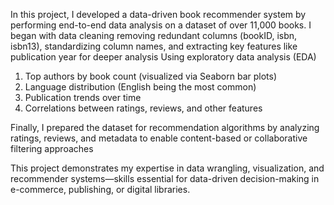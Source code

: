 In this project, I developed a data-driven book recommender system by performing end-to-end data analysis on a dataset of over 11,000 books. 
I began with data cleaning removing redundant columns (bookID, isbn, isbn13), standardizing column names, and extracting key features like publication year for deeper analysis
Using exploratory data analysis (EDA)
1) Top authors by book count (visualized via Seaborn bar plots)
2) Language distribution (English being the most common)
3) Publication trends over time
4) Correlations between ratings, reviews, and other features

Finally, I prepared the dataset for recommendation algorithms by analyzing ratings, reviews, and metadata to enable content-based or collaborative filtering approaches

This project demonstrates my expertise in data wrangling, visualization, and recommender systems—skills essential
for data-driven decision-making in e-commerce, publishing, or digital libraries.
